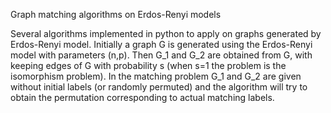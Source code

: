 Graph matching algorithms on Erdos-Renyi models

Several algorithms implemented in python to apply on graphs generated by Erdos-Renyi model.
Initially a graph G is generated using the Erdos-Renyi model with parameters (n,p). Then G_1 and G_2 are obtained from G, with keeping edges of G with probability s (when s=1 the problem is the isomorphism problem).
In the matching problem G_1 and G_2 are given without initial labels (or randomly permuted) and the algorithm will try to obtain the permutation corresponding to actual matching labels.

